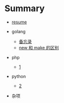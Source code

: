 # Summary

+ [resume](README.md)

+ golang
  + [备忘录](go/memo.md)
  + [new 和 make 的区别](go/new_make_difference.md)

+ php
  + [1](php/1.md)

+ python
  + [2](python/2.md)

+ 杂项
  
  




